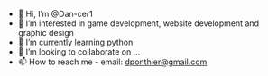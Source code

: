 - 👋 Hi, I’m @Dan-cer1
- 👀 I’m interested in game development, website development and graphic design 
- 🌱 I’m currently learning python
- 💞️ I’m looking to collaborate on ...
- 📫 How to reach me - email: dponthier@gmail.com 

<!---
Dan-cer1/Dan-cer1 is a ✨ special ✨ repository because its `README.md` (this file) appears on your GitHub profile.
You can click the Preview link to take a look at your changes.
--->
